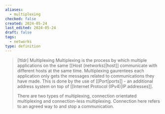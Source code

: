 ```yaml
---
aliases:
  - multiplexing
checked: false
created: 2024-05-24
last_edited: 2024-05-24
draft: false
tags:
  - networks
type: definition
---
```

>[!tldr] Multiplexing
>Multiplexing is the process by which multiple applications on the same [[Host (networks)|host]] communicate with different hosts at the same time. Multiplexing gaurentees each application only gets the messages related to communications they have made. This is done by the use of [[Port|ports]] - an additional address system on top of [[Internet Protocol (IPv4)|IP addresses]].
>
>There are two types of multiplexing, connection orientated multiplexing and connection-less multiplexing. Connection here refers to an agreed way to and stop a communication.  
